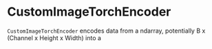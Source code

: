 # CustomImageTorchEncoder

`CustomImageTorchEncoder` encodes data from a ndarray, potentially B x (Channel x Height x Width) into a 
